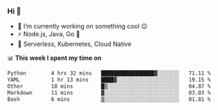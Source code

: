 ### Hi 👋

<!--
**nodejh/nodejh** is a ✨ _special_ ✨ repository because its `README.md` (this file) appears on your GitHub profile.

Here are some ideas to get you started:

- 🔭 I’m currently working on ...
- 🌱 I’m currently learning ...
- 👯 I’m looking to collaborate on ...
- 🤔 I’m looking for help with ...
- 💬 Ask me about ...
- 📫 How to reach me: ...
- 😄 Pronouns: ...
- ⚡ Fun fact: ...
-->

- 🔭 I’m currently working on something cool :wink:
- ⚡ Node.js, Java, Go :thought_balloon:
- 🤖 Serverless, Kubernetes, Cloud Native

📊 **This week I spent my time on**

<!--START_SECTION:waka-->

```txt
Python        4 hrs 32 mins   █████████████████▓░░░░░░░   71.11 %
YAML          1 hr 13 mins    ████▓░░░░░░░░░░░░░░░░░░░░   19.15 %
Other         18 mins         █▒░░░░░░░░░░░░░░░░░░░░░░░   04.87 %
Markdown      11 mins         ▓░░░░░░░░░░░░░░░░░░░░░░░░   03.03 %
Bash          6 mins          ▒░░░░░░░░░░░░░░░░░░░░░░░░   01.81 %
```

<!--END_SECTION:waka-->


<!--
:traffic_light: **Visitors**

![visitors](https://visitor-badge.glitch.me/badge?page_id=nodejh.nodejh)
-->
